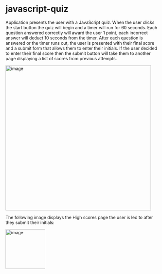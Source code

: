 # javascript-quiz
Application presents the user with a JavaScript quiz.
When the user clicks the start button the quiz will begin and a timer will run for 60 seconds.
Each question answered correctly will award the user 1 point, each incorrect answer will deduct 10 seconds from the timer.
After each question is answered or the timer runs out, the user is presented with their final score and a submit form that allows them to enter their initials.
If the user decided to enter their final score then the submit button will take them to another page displaying a list of scores from previous attempts.


<img width="478" alt="image" src="https://github.com/Lrive004/javascript-quiz/assets/112648247/8b1cb837-e94c-4af6-9976-ea3cb62dbefd">



The following image displays the High scores page the user is led to after they submit their initials:




<img width="130" alt="image" src="https://github.com/Lrive004/javascript-quiz/assets/112648247/977f1169-0c6a-4fa5-b61d-c439d39a8040">
